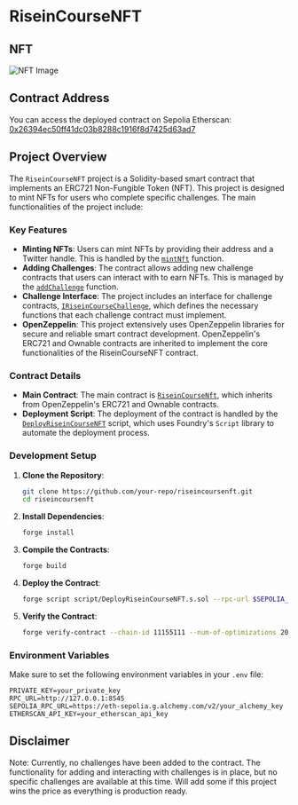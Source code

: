 # RiseinCourseNFT

## NFT

![NFT Image](https://maroon-many-cod-896.mypinata.cloud/ipfs/QmNwJwXQVP22sAb7HFHninieKE4MvXLCLjttz2GDYUsxcb)

## Contract Address

You can access the deployed contract on Sepolia Etherscan: [0x26394ec50ff41dc03b8288c1916f8d7425d63ad7](https://sepolia.etherscan.io/address/0x26394ec50ff41dc03b8288c1916f8d7425d63ad7)

## Project Overview

The `RiseinCourseNFT` project is a Solidity-based smart contract that implements an ERC721 Non-Fungible Token (NFT). This project is designed to mint NFTs for users who complete specific challenges. The main functionalities of the project include:

### Key Features

- **Minting NFTs**: Users can mint NFTs by providing their address and a Twitter handle. This is handled by the [`mintNft`](src/IRiseinCourseNFT.sol) function.
- **Adding Challenges**: The contract allows adding new challenge contracts that users can interact with to earn NFTs. This is managed by the [`addChallenge`](src/IRiseinCourseNFT.sol) function.
- **Challenge Interface**: The project includes an interface for challenge contracts, [`IRiseinCourseChallenge`](src/IRiseinCourseChallenge.sol), which defines the necessary functions that each challenge contract must implement.
- **OpenZeppelin**: This project extensively uses OpenZeppelin libraries for secure and reliable smart contract development. OpenZeppelin's ERC721 and Ownable contracts are inherited to implement the core functionalities of the RiseinCourseNFT contract.

### Contract Details

- **Main Contract**: The main contract is [`RiseinCourseNft`](src/RiseinCourseNFT.sol), which inherits from OpenZeppelin's ERC721 and Ownable contracts.
- **Deployment Script**: The deployment of the contract is handled by the [`DeployRiseinCourseNFT`](script/DeployRiseinCourseNFT.s.sol) script, which uses Foundry's `Script` library to automate the deployment process.

### Development Setup

1. **Clone the Repository**:

   ```sh
   git clone https://github.com/your-repo/riseincoursenft.git
   cd riseincoursenft
   ```

2. **Install Dependencies**:

   ```sh
   forge install
   ```

3. **Compile the Contracts**:

   ```sh
   forge build
   ```

4. **Deploy the Contract**:

   ```sh
   forge script script/DeployRiseinCourseNFT.s.sol --rpc-url $SEPOLIA_RPC_URL --private-key $PRIVATE_KEY --broadcast
   ```

5. **Verify the Contract**:
   ```sh
   forge verify-contract --chain-id 11155111 --num-of-optimizations 200 <contract_address> src/RiseinCourseNFT.sol:RiseinCourseNft
   ```

### Environment Variables

Make sure to set the following environment variables in your `.env` file:

```properties
PRIVATE_KEY=your_private_key
RPC_URL=http://127.0.0.1:8545
SEPOLIA_RPC_URL=https://eth-sepolia.g.alchemy.com/v2/your_alchemy_key
ETHERSCAN_API_KEY=your_etherscan_api_key
```

## Disclaimer

Note: Currently, no challenges have been added to the contract. The functionality for adding and interacting with challenges is in place, but no specific challenges are available at this time. Will add some if this project wins the price as everything is production ready.

